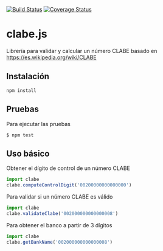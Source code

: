 [![Build Status](https://travis-ci.com/cuenca-mx/clabe-js.svg?branch=master)](https://travis-ci.com/cuenca-mx/clabe-js)
[![Coverage Status](https://coveralls.io/repos/github/cuenca-mx/clabe-js/badge.svg?branch=validate)](https://coveralls.io/github/cuenca-mx/clabe-js?branch=validate)

# clabe.js

Librería para validar y calcular un número CLABE basado en https://es.wikipedia.org/wiki/CLABE

## Instalación

```
npm install
```

## Pruebas

Para ejecutar las pruebas

```
$ npm test
```

## Uso básico

Obtener el dígito de control de un número CLABE

```JavaScript
import clabe
clabe.computeControlDigit('00200000000000000')
```

Para validar si un número CLABE es válido

```JavaScript
import clabe
clabe.validateClabe('002000000000000008')
```

Para obtener el banco a partir de 3 dígitos

```JavaScript
import clabe
clabe.getBankName('002000000000000008')
```
